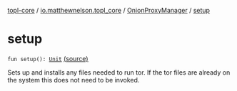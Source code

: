 [topl-core](../../index.md) / [io.matthewnelson.topl_core](../index.md) / [OnionProxyManager](index.md) / [setup](./setup.md)

# setup

`fun setup(): `[`Unit`](https://kotlinlang.org/api/latest/jvm/stdlib/kotlin/-unit/index.html) [(source)](https://github.com/05nelsonm/TorOnionProxyLibrary-Android/blob/master/topl-core/src/main/java/io/matthewnelson/topl_core/OnionProxyManager.kt#L225)

Sets up and installs any files needed to run tor. If the tor files are already on
the system this does not need to be invoked.

